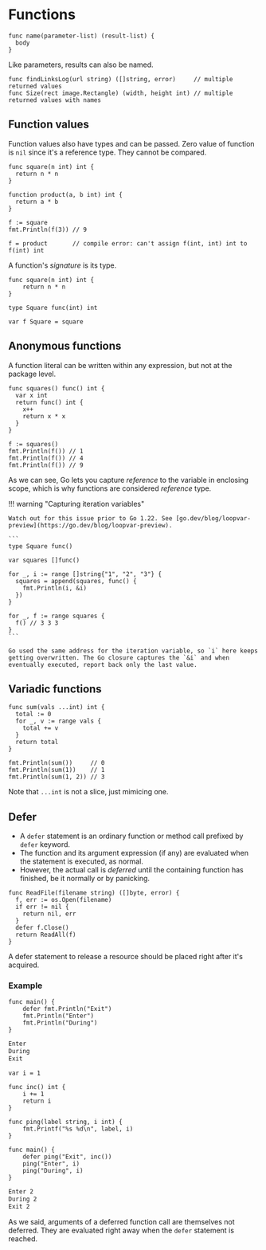 # Functions

<style>
.md-logo img {
  content: url('/go/logo-go.svg');
}
</style>

```golang
func name(parameter-list) (result-list) {
  body
}
```

Like parameters, results can also be named.

```golang
func findLinksLog(url string) ([]string, error)     // multiple returned values
func Size(rect image.Rectangle) (width, height int) // multiple returned values with names
```

## Function values

Function values also have types and can be passed. Zero value of function is `nil` since it's a reference type. They cannot be compared.

```golang
func square(n int) int {
  return n * n
}

function product(a, b int) int {
  return a * b
}

f := square
fmt.Println(f(3)) // 9

f = product       // compile error: can't assign f(int, int) int to f(int) int
```

A function's _signature_ is its type.

```golang
func square(n int) int {
	return n * n
}

type Square func(int) int

var f Square = square
```

## Anonymous functions

A function literal can be written within any expression, but not at the package level.

```golang
func squares() func() int {
  var x int
  return func() int {
    x++
    return x * x
  }
}

f := squares()
fmt.Println(f()) // 1
fmt.Println(f()) // 4
fmt.Println(f()) // 9
```

As we can see, Go lets you capture _reference_ to the variable in enclosing scope, which is why functions are considered _reference_ type.

!!! warning "Capturing iteration variables"

    Watch out for this issue prior to Go 1.22. See [go.dev/blog/loopvar-preview](https://go.dev/blog/loopvar-preview).

    ```
    type Square func()

    var squares []func()

    for _, i := range []string{"1", "2", "3"} {
      squares = append(squares, func() {
        fmt.Println(i, &i)
      })
    }

    for _, f := range squares {
      f() // 3 3 3
    }
    ```

    Go used the same address for the iteration variable, so `i` here keeps getting overwritten. The Go closure captures the `&i` and when eventually executed, report back only the last value.

## Variadic functions

```golang
func sum(vals ...int) int {
  total := 0
  for _, v := range vals {
    total += v
  }
  return total
}

fmt.Println(sum())     // 0
fmt.Println(sum(1))    // 1
fmt.Println(sum(1, 2)) // 3
```

Note that `...int` is not a slice, just mimicing one.

## Defer

- A `defer` statement is an ordinary function or method call prefixed by `defer` keyword.
- The function and its argument expression (if any) are evaluated when the statement is executed, as normal.
- However, the actual call is _deferred_ until the containing function has finished, be it normally or by panicking.

```golang
func ReadFile(filename string) ([]byte, error) {
  f, err := os.Open(filename)
  if err != nil {
    return nil, err
  }
  defer f.Close()
  return ReadAll(f)
}
```

A defer statement to release a resource should be placed right after it's acquired.

### Example

<div markdown class="grid">

```golang linenums="1"
func main() {
	defer fmt.Println("Exit")
	fmt.Println("Enter")
	fmt.Println("During")
}
```

```bash linenums="1"
Enter
During
Exit
```

</div>

<div markdown class="grid">

<div markdown>

```golang linenums="1"
var i = 1

func inc() int {
	i += 1
	return i
}

func ping(label string, i int) {
	fmt.Printf("%s %d\n", label, i)
}

func main() {
	defer ping("Exit", inc())
	ping("Enter", i)
	ping("During", i)
}
```

</div>

<div markdown>

```bash linenums="1"
Enter 2
During 2
Exit 2
```

As we said, arguments of a deferred function call are themselves not deferred. They are evaluated right away when the `defer` statement is reached.

</div>

</div>
